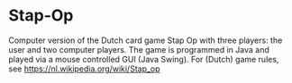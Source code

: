 # Stap-Op
Computer version of the Dutch card game Stap Op with three players: the user and two computer players.
The game is programmed in Java and played via a mouse controlled GUI (Java Swing).
For (Dutch) game rules, see https://nl.wikipedia.org/wiki/Stap_op
